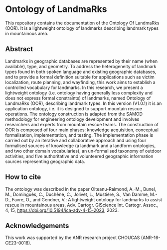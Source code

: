 # Ontology of LandmaRks
This repository contains the documentation of the Ontology Of LandmaRks (OOR). It is a lightweight ontology of landmarks describing landmark types in mountainous area. 

## Abstract
Landmarks in geographic databases are represented by their name (when available), type, and geometry. To address the heterogeneity of landmark types found in both spoken language and existing geographic databases, and to provide a formal definition suitable for applications such as victim localization, route planning, and wayfinding, this work aims to establish a controlled vocabulary for landmarks. In this research, we present a lightweight ontology (i.e. ontology having generally less complexity and does not express formal constraints) of landmarks, named  Ontology of LandmaRks (OOR), describing landmark types. In this version (V1.0.1) it is an application ontology, i.e. it is designed to support mountain rescue operations. The ontology construction is adapted from the SAMOD methodology for engineering ontology development and involves researchers and experts from mountain rescue teams. The construction of OOR is composed of four main phases: knowledge acquisition, conceptual formalisation, implementation, and testing. The implementation phase is carried out by an iterative and collaborative approach and using four formalised sources of knowledge (a landmark and a landform ontologies, and two other domain vocabularies), an un-formalised taxonomy of outdoor activities, and five authoritative and volunteered geographic information sources representing geographic data. 

## How to cite
The ontology was described in the paper 
Olteanu-Raimond, A.-M., Bunel, M., Dominguès, C., Duchêne, C., Jolivet, L., Mustière, S., Van Damme, M.-D., Favre, O., and Gendner, V.: A lightweight ontology for landmarks to assist rescue in mountainous areas, Adv. Cartogr. GIScience Int. Cartogr. Assoc., 4, 15, https://doi.org/10.5194/ica-adv-4-15-2023, 2023.

## Acknowledgements
This work was supported by the ANR research project CHOUCAS (ANR-16-CE23-0018).
